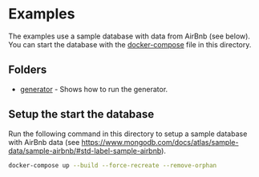 # Examples

The examples use a sample database with data from AirBnb (see below). You can start the
database with the [docker-compose](docker-compose.yml) file in this directory.

## Folders

- [generator](./generator) - Shows how to run the generator.

## Setup the start the database

Run the following command in this directory to setup a sample database with 
AirBnb data (see https://www.mongodb.com/docs/atlas/sample-data/sample-airbnb/#std-label-sample-airbnb).

```bash
docker-compose up --build --force-recreate --remove-orphan
```